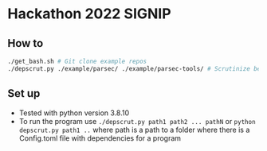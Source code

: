 # Hackathon 2022 SIGNIP

## How to
```bash
./get_bash.sh # Git clone example repos
./depscrut.py ./example/parsec/ ./example/parsec-tools/ # Scrutinize between example projects
```

## Set up

* Tested with python version 3.8.10
* To run the program use `./depscrut.py path1 path2 ... pathN` or `python depscrut.py path1 ..` where path is a path to a folder where there is a Config.toml file with dependencies for a program

